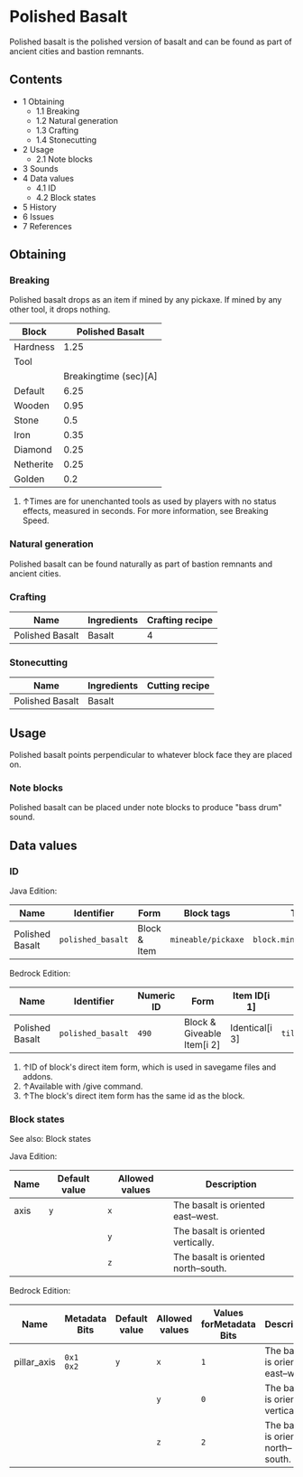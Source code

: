 # Polished Basalt
Polished basalt is the polished version of basalt and can be found as part of ancient cities and bastion remnants.

## Contents
- 1 Obtaining
	- 1.1 Breaking
	- 1.2 Natural generation
	- 1.3 Crafting
	- 1.4 Stonecutting
- 2 Usage
	- 2.1 Note blocks
- 3 Sounds
- 4 Data values
	- 4.1 ID
	- 4.2 Block states
- 5 History
- 6 Issues
- 7 References

## Obtaining
### Breaking
Polished basalt drops as an item if mined by any pickaxe. If mined by any other tool, it drops nothing.

| Block     | Polished Basalt       |
|-----------|-----------------------|
| Hardness  | 1.25                  |
| Tool      |                       |
|           | Breakingtime (sec)[A] |
| Default   | 6.25                  |
| Wooden    | 0.95                  |
| Stone     | 0.5                   |
| Iron      | 0.35                  |
| Diamond   | 0.25                  |
| Netherite | 0.25                  |
| Golden    | 0.2                   |

1. ↑Times are for unenchanted tools as used by players with no status effects, measured in seconds. For more information, see Breaking Speed.

### Natural generation
Polished basalt can be found naturally as part of bastion remnants and ancient cities.

### Crafting
| Name            | Ingredients | Crafting recipe |
|-----------------|-------------|-----------------|
| Polished Basalt | Basalt      | 4               |

### Stonecutting
| Name            | Ingredients | Cutting recipe |
|-----------------|-------------|----------------|
| Polished Basalt | Basalt      |                |

## Usage
Polished basalt points perpendicular to whatever block face they are placed on.

### Note blocks
Polished basalt can be placed under note blocks to produce "bass drum" sound.

## Data values
### ID
Java Edition:

| Name            | Identifier        | Form         | Block tags         | Translation key                   |
|-----------------|-------------------|--------------|--------------------|-----------------------------------|
| Polished Basalt | `polished_basalt` | Block & Item | `mineable/pickaxe` | `block.minecraft.polished_basalt` |

Bedrock Edition:

| Name            | Identifier        | Numeric ID | Form                       | Item ID[i 1]   | Translation key             |
|-----------------|-------------------|------------|----------------------------|----------------|-----------------------------|
| Polished Basalt | `polished_basalt` | `490`      | Block & Giveable Item[i 2] | Identical[i 3] | `tile.polished_basalt.name` |

1. ↑ID of block's direct item form, which is used in savegame files and addons.
2. ↑Available with /give command.
3. ↑The block's direct item form has the same id as the block.

### Block states
See also: Block states

Java Edition:

| Name | Default value | Allowed values | Description                         |
|------|---------------|----------------|-------------------------------------|
| axis | `y`           | `x`            | The basalt is oriented east–west.   |
|      |               | `y`            | The basalt is oriented vertically.  |
|      |               | `z`            | The basalt is oriented north–south. |

Bedrock Edition:

| Name        | Metadata Bits   | Default value | Allowed values | Values forMetadata Bits | Description                         |
|-------------|-----------------|---------------|----------------|-------------------------|-------------------------------------|
| pillar_axis | `0x1`<br/>`0x2` | `y`           | `x`            | `1`                     | The basalt is oriented east–west.   |
|             |                 |               | `y`            | `0`                     | The basalt is oriented vertically.  |
|             |                 |               | `z`            | `2`                     | The basalt is oriented north–south. |





